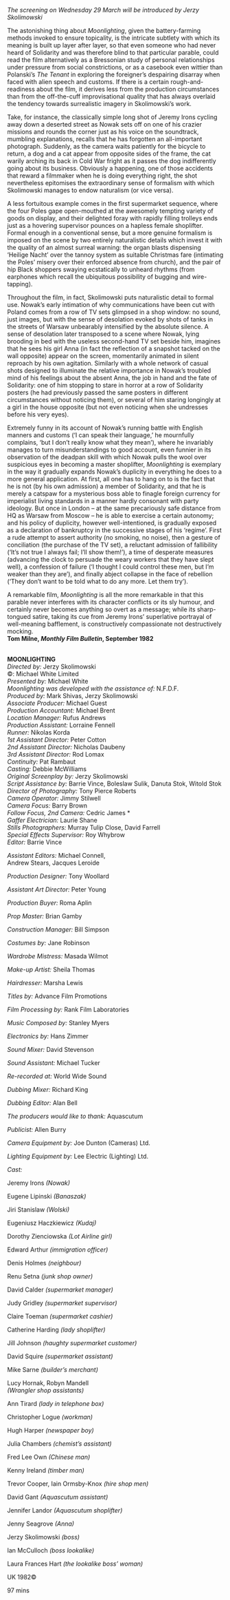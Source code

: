  _The screening on Wednesday 29 March will be introduced by  Jerzy Skolimowski_

The astonishing thing about _Moonlighting_, given the battery-farming methods invoked to ensure topicality, is the intricate subtlety with which its meaning is built up layer after layer, so that even someone who had never heard of Solidarity and was therefore blind to that particular parable, could read the film alternatively as a Bressonian study of personal relationships under pressure from social constrictions, or as a casebook even wittier than Polanski’s  _The Tenant_ in exploring the foreigner’s despairing disarray when faced with alien speech and customs. If there is a certain rough-and-readiness about the film, it derives less from the production circumstances than from the off-the-cuff improvisational quality that has always overlaid the tendency towards surrealistic imagery in Skolimowski’s work.

Take, for instance, the classically simple long shot of Jeremy Irons cycling away down a deserted street as Nowak sets off on one of his crazier missions and rounds the corner just as his voice on the soundtrack, mumbling explanations, recalls that he has forgotten an all-important photograph. Suddenly, as the camera waits patiently for the bicycle to return, a dog and a cat appear from opposite sides of the frame, the cat warily arching its back in Cold War fright as it passes the dog indifferently going about its business. Obviously a happening, one of those accidents that reward a filmmaker when he is doing everything right, the shot nevertheless epitomises the extraordinary sense of formalism with which Skolimowski manages to endow naturalism (or vice versa).

A less fortuitous example comes in the first supermarket sequence, where the four Poles gape open-mouthed at the awesomely tempting variety of goods on display, and their delighted foray with rapidly filling trolleys ends just as a hovering supervisor pounces on a hapless female shoplifter. Formal enough in a conventional sense, but a more genuine formalism is imposed on the scene by two entirely naturalistic details which invest it with the quality of an almost surreal warning: the organ blasts dispensing ‘Heilige Nacht’ over the tannoy system as suitable Christmas fare (intimating the Poles’ misery over their enforced absence from church), and the pair of hip Black shoppers swaying ecstatically to unheard rhythms (from earphones which recall the ubiquitous possibility of bugging and wire-tapping).

Throughout the film, in fact, Skolimowski puts naturalistic detail to formal use. Nowak’s early intimation of why communications have been cut with Poland comes from a row of TV sets glimpsed in a shop window: no sound, just images, but with the sense of desolation evoked by shots of tanks in the streets of Warsaw unbearably intensified by the absolute silence. A sense of desolation later transposed to a scene where Nowak, lying brooding in bed with the useless second-hand TV set beside him, imagines that he sees his girl Anna (in fact the reflection of a snapshot tacked on the wall opposite) appear on the screen, momentarily animated in silent reproach by his own agitation. Similarly with a whole network of casual shots designed to illuminate the relative importance in Nowak’s troubled mind of his feelings about the absent Anna, the job in hand and the fate of Solidarity: one of him stopping to stare in horror at a row of Solidarity posters (he had previously passed the same posters in different circumstances without noticing them), or several of him staring longingly at a girl in the house opposite (but not even noticing when she undresses before his very eyes).

Extremely funny in its account of Nowak’s running battle with English manners and customs (‘I can speak their language,’ he mournfully complains, ‘but I don’t really know what they mean’), where he invariably manages to turn misunderstandings to good account, even funnier in its observation of the deadpan skill with which Nowak pulls the wool over suspicious eyes in becoming a master shoplifter, _Moonlighting_ is exemplary in the way it gradually expands Nowak’s duplicity in everything he does to a more general application. At first, all one has to hang on to is the fact that he is not (by his own admission) a member of Solidarity, and that he is merely a catspaw for a mysterious boss able to finagle foreign currency for imperialist living standards in a manner hardly consonant with party ideology. But once in London – at the same precariously safe distance from HQ as Warsaw from Moscow – he is able to exercise a certain autonomy; and his policy of duplicity, however well-intentioned, is gradually exposed as a declaration of bankruptcy in the successive stages of his ‘regime’. First a rude attempt to assert authority (no smoking, no noise), then a gesture of conciliation (the purchase of the TV set), a reluctant admission of fallibility (‘It’s not true I always fail; I’ll show them!’), a time of desperate measures (advancing the clock to persuade the weary workers that they have slept well), a confession of failure (‘I thought I could control these men, but I’m weaker than they are’), and finally abject collapse in the face of rebellion (‘They don’t want to be told what to do any more. Let them try’).

A remarkable film, _Moonlighting_ is all the more remarkable in that this parable never interferes with its character conflicts or its sly humour, and certainly never becomes anything so overt as a message; while its sharp-tongued satire, taking its cue from Jeremy Irons’ superlative portrayal of well-meaning bafflement, is constructively compassionate not destructively mocking.  
**Tom Milne, _Monthly Film Bulletin_, September 1982**
<br><br>

**MOONLIGHTING**<br>
_Directed by:_ Jerzy Skolimowski<br>
©: Michael White Limited<br>
_Presented by:_ Michael White<br>
_Moonlighting was developed with the  assistance of:_ N.F.D.F.<br>
_Produced by:_ Mark Shivas, Jerzy Skolimowski<br>
_Associate Producer:_ Michael Guest<br>
_Production Accountant:_ Michael Brent<br>
_Location Manager:_ Rufus Andrews<br>
_Production Assistant:_ Lorraine Fennell<br>
_Runner:_ Nikolas Korda<br>
_1st Assistant Director:_ Peter Cotton<br>
_2nd Assistant Director:_ Nicholas Daubeny<br>
_3rd Assistant Director:_ Rod Lomax<br>
_Continuity:_ Pat Rambaut<br>
_Casting:_ Debbie McWilliams<br>
_Original Screenplay by:_ Jerzy Skolimowski<br>
_Script Assistance by:_ Barrie Vince, Boleslaw Sulik, Danuta Stok, Witold Stok<br>
_Director of Photography:_ Tony Pierce Roberts<br>
_Camera Operator:_ Jimmy Stilwell<br>
_Camera Focus:_ Barry Brown<br>
_Follow Focus, 2nd Camera:_ Cedric James *<br>
_Gaffer Electrician:_ Laurie Shane<br>
_Stills Photographers:_ Murray Tulip Close,  David Farrell<br>
_Special Effects Supervisor:_ Roy Whybrow<br>
_Editor:_ Barrie Vince<br>

_Assistant Editors:_ Michael Connell,  
Andrew Stears, Jacques Leroide<br>

_Production Designer:_ Tony Woollard<br>

_Assistant Art Director:_ Peter Young<br>

_Production Buyer:_ Roma Aplin<br>

_Prop Master:_ Brian Gamby<br>

_Construction Manager:_ Bill Simpson<br>

_Costumes by:_ Jane Robinson<br>

_Wardrobe Mistress:_ Masada Wilmot<br>

_Make-up Artist:_ Sheila Thomas<br>

_Hairdresser:_ Marsha Lewis<br>

_Titles by:_ Advance Film Promotions<br>

_Film Processing by:_ Rank Film Laboratories<br>

_Music Composed by:_ Stanley Myers<br>

_Electronics by:_ Hans Zimmer<br>

_Sound Mixer:_ David Stevenson<br>

_Sound Assistant:_ Michael Tucker<br>

_Re-recorded at:_ World Wide Sound<br>

_Dubbing Mixer:_ Richard King<br>

_Dubbing Editor:_ Alan Bell<br>

_The producers would like to thank:_ Aquascutum<br>

_Publicist:_ Allen Burry<br>

_Camera Equipment by:_ Joe Dunton (Cameras) Ltd.<br>

_Lighting Equipment by:_ Lee Electric (Lighting) Ltd.<br>

_Cast:_<br>

Jeremy Irons _(Nowak)_<br>

Eugene Lipinski _(Banaszak)_<br>

Jiri Stanislaw _(Wolski)_<br>

Eugeniusz Haczkiewicz _(Kudaj)_<br>

Dorothy Zienciowska _(Lot Airline girl)_<br>

Edward Arthur _(immigration officer)_<br>

Denis Holmes _(neighbour)_<br>

Renu Setna _(junk shop owner)_<br>

David Calder _(supermarket manager)_<br>

Judy Gridley _(supermarket supervisor)_<br>

Claire Toeman _(supermarket cashier)_<br>

Catherine Harding _(lady shoplifter)_<br>

Jill Johnson _(haughty supermarket customer)_<br>

David Squire _(supermarket assistant)_<br>

Mike Sarne _(builder’s merchant)_<br>

Lucy Hornak, Robyn Mandell  
_(Wrangler shop assistants)_<br>

Ann Tirard _(lady in telephone box)_<br>

Christopher Logue _(workman)_<br>

Hugh Harper _(newspaper boy)_<br>

Julia Chambers _(chemist’s assistant)_<br>

Fred Lee Own _(Chinese man)_<br>

Kenny Ireland _(timber man)_<br>

Trevor Cooper, Iain Ormsby-Knox _(hire shop men)_<br>

David Gant _(Aquascutum assistant)_<br>

Jennifer Landor _(Aquascutum shoplifter)_<br>

Jenny Seagrove _(Anna)_<br>

Jerzy Skolimowski _(boss)_<br>

Ian McCulloch _(boss lookalike)_<br>

Laura Frances Hart _(the lookalike boss’ woman)_<br>

UK 1982©<br>

97 mins<br>
<br>


<!--stackedit_data:
eyJoaXN0b3J5IjpbMTkzMjUxMDE5Ml19
-->